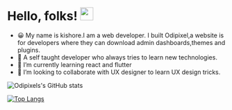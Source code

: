 # Hello, folks! <img src="https://raw.githubusercontent.com/MartinHeinz/MartinHeinz/master/wave.gif" width="30px">
- 😀 My name is kishore.I am a web developer. I built Odipixel,a website is for developers where they can download admin dashboards,themes and plugins.
- 👀 A self taught developer who always tries to learn new technologies. 
- 🌱 I’m currently learning react and flutter
- 💞️ I’m looking to collaborate with UX designer to learn UX design tricks.

![Odipixels's GitHub stats](https://github-readme-stats.vercel.app/api?username=odipixel&show_icons=true&theme=radical)


[![Top Langs](https://github-readme-stats.vercel.app/api/top-langs/?username=odipixel&layout=compact)](https://github.com/odipixel/github-readme-stats)

<!---
odipixel/odipixel is a ✨ special ✨ repository because its `README.md` (this file) appears on your GitHub profile.
You can click the Preview link to take a look at your changes.
--->
